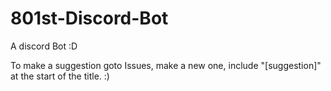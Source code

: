 # 801st-Discord-Bot
A discord Bot :D

To make a suggestion goto Issues, make a new one, include "[suggestion]" at the start of the title. :)
